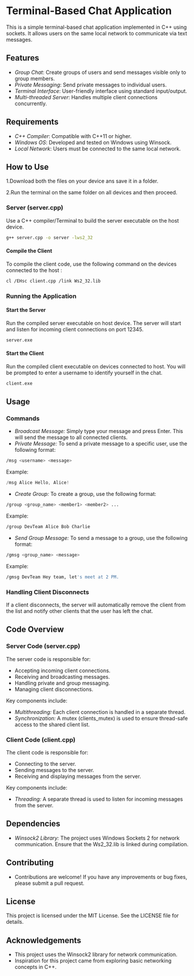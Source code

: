 # Terminal-Based Chat Application

This is a simple terminal-based chat application implemented in C++ using sockets. It allows users on the same local network to communicate via text messages.

## Features

- *Group Chat*: Create groups of users and send messages visible only to group members.
- *Private Messaging*: Send private messages to individual users.
- *Terminal Interface*: User-friendly interface using standard input/output.
- *Multi-threaded Server*: Handles multiple client connections concurrently.

## Requirements

- *C++ Compiler*: Compatible with C++11 or higher.
- *Windows OS*: Developed and tested on Windows using Winsock.
- *Local Network*: Users must be connected to the same local network.

## How to Use

1.Download both the files on your device ans save it in a folder.

2.Run the terminal on the same folder on all devices and then proceed.

### Server (server.cpp)

Use a C++ compiler/Terminal to build the server executable on the host device.

```bash
g++ server.cpp -o server -lws2_32

```

#### Compile the Client

To compile the client code, use the following command on the devices connected to the host :


```bash
cl /EHsc client.cpp /link Ws2_32.lib
```

### Running the Application

#### Start the Server

Run the compiled server executable on host device. The server will start and listen for incoming client connections on port 12345.


```bash
server.exe
```

#### Start the Client

Run the compiled client executable on devices connected to host. You will be prompted to enter a username to identify yourself in the chat.



```bash
client.exe
```

## Usage

### Commands

* *Broadcast Message:* Simply type your message and press Enter. This will send the message to all
connected clients.
* *Private Message:* To send a private message to a specific user, use the following format:


```bash
/msg <username> <message>
```
Example:

```cpp
/msg Alice Hello, Alice!
 ``` 

* *Create Group:* To create a group, use the following format:


```bash
/group <group_name> <member1> <member2> ...
```
Example:

```bash
/group DevTeam Alice Bob Charlie
 ``` 

* *Send Group Message:* To send a message to a group, use the following format:


```bash
/gmsg <group_name> <message>
```
Example:

```bash
/gmsg DevTeam Hey team, let's meet at 2 PM.
```

### Handling Client Disconnects

If a client disconnects, the server will automatically remove the client from the list and notify other clients that the user has left the chat.

## Code Overview

### Server Code (server.cpp)

The server code is responsible for:
* Accepting incoming client connections.
* Receiving and broadcasting messages.
* Handling private and group messaging.
* Managing client disconnections.

Key components include:
* *Multithreading:* Each client connection is handled in a separate thread.
* *Synchronization:* A mutex (clients_mutex) is used to ensure thread-safe access to the shared client list.

### Client Code (client.cpp)

The client code is responsible for:
* Connecting to the server.
* Sending messages to the server.
* Receiving and displaying messages from the server.

Key components include:
* *Threading:* A separate thread is used to listen for incoming messages from the server.

## Dependencies

* *Winsock2 Library:* The project uses Windows Sockets 2 for network communication. Ensure that the Ws2_32.lib is linked during compilation.

## Contributing
* Contributions are welcome! If you have any improvements or bug fixes, please submit a pull request.

## License
This project is licensed under the MIT License. See the LICENSE file for details.

## Acknowledgements
* This project uses the Winsock2 library for network communication.
* Inspiration for this project came from exploring basic networking concepts in C++.
